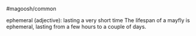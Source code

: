 #magoosh/common

ephemeral (adjective): lasting a very short time 
The lifespan of a mayfly is ephemeral, lasting from a few hours to a couple of days. 
